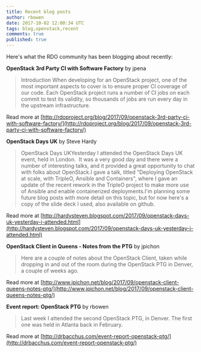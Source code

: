 ```yaml
---
title: Recent blog posts
author: rbowen
date: 2017-10-02 12:00:34 UTC
tags: blog,openstack,recent
comments: true
published: true
---
```


Here's what the RDO community has been blogging about recently:

**OpenStack 3rd Party CI with Software Factory** by jpena

> Introduction    When developing for an OpenStack project, one of the most important aspects to cover is to ensure  proper CI coverage of our code. Each OpenStack project runs a number of CI jobs on each commit to  test its validity, so thousands of jobs are run every day in the upstream infrastructure.

Read more at [http://rdoproject.org/blog/2017/09/openstack-3rd-party-ci-with-software-factory/](http://rdoproject.org/blog/2017/09/openstack-3rd-party-ci-with-software-factory/)


**OpenStack Days UK** by Steve Hardy

> OpenStack Days UKYesterday I attended the OpenStack Days UK event, held in London.  It was a very good day and there were a number of interesting talks, and it provided a great opportunity to chat with folks about OpenStack.I gave a talk, titled "Deploying OpenStack at scale, with TripleO, Ansible and Containers", where I gave an update of the recent rework in the TripleO project to make more use of Ansible and enable containerized deployments.I'm planning some future blog posts with more detail on this topic, but for now here's a copy of the slide deck I used, also available on github.

Read more at [http://hardysteven.blogspot.com/2017/09/openstack-days-uk-yesterday-i-attended.html](http://hardysteven.blogspot.com/2017/09/openstack-days-uk-yesterday-i-attended.html)


**OpenStack Client in Queens - Notes from the PTG** by jpichon

> Here are a couple of notes about the OpenStack Client, taken while dropping in and out of the room during the OpenStack PTG in Denver, a couple of weeks ago.

Read more at [http://www.jpichon.net/blog/2017/09/openstack-client-queens-notes-ptg/](http://www.jpichon.net/blog/2017/09/openstack-client-queens-notes-ptg/)


**Event report: OpenStack PTG** by rbowen

> Last week I attended the second OpenStack PTG, in Denver. The first one was held in Atlanta back in February.

Read more at [http://drbacchus.com/event-report-openstack-ptg/](http://drbacchus.com/event-report-openstack-ptg/)




